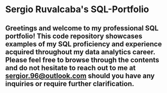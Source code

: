 # Sergio Ruvalcaba's SQL-Portfolio

## Greetings and welcome to my professional SQL portfolio! This code repository showcases examples of my SQL proficiency and experience acquired throughout my data analytics career. Please feel free to browse through the contents and do not hesitate to reach out to me at sergior.96@outlook.com should you have any inquiries or require further clarification.
